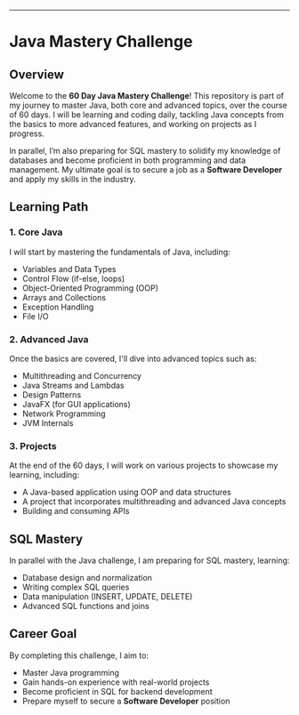 
---

#  Java Mastery Challenge

## Overview

Welcome to the **60 Day Java Mastery Challenge**! This repository is part of my journey to master Java, both core and advanced topics, over the course of 60 days. I will be learning and coding daily, tackling Java concepts from the basics to more advanced features, and working on projects as I progress.

In parallel, I’m also preparing for SQL mastery to solidify my knowledge of databases and become proficient in both programming and data management. My ultimate goal is to secure a job as a **Software Developer** and apply my skills in the industry.

## Learning Path

### 1. **Core Java**
I will start by mastering the fundamentals of Java, including:
- Variables and Data Types
- Control Flow (if-else, loops)
- Object-Oriented Programming (OOP)
- Arrays and Collections
- Exception Handling
- File I/O

### 2. **Advanced Java**
Once the basics are covered, I'll dive into advanced topics such as:
- Multithreading and Concurrency
- Java Streams and Lambdas
- Design Patterns
- JavaFX (for GUI applications)
- Network Programming
- JVM Internals

### 3. **Projects**
At the end of the 60 days, I will work on various projects to showcase my learning, including:
- A Java-based application using OOP and data structures
- A project that incorporates multithreading and advanced Java concepts
- Building and consuming APIs

## SQL Mastery

In parallel with the Java challenge, I am preparing for SQL mastery, learning:
- Database design and normalization
- Writing complex SQL queries
- Data manipulation (INSERT, UPDATE, DELETE)
- Advanced SQL functions and joins

## Career Goal

By completing this challenge, I aim to:
- Master Java programming
- Gain hands-on experience with real-world projects
- Become proficient in SQL for backend development
- Prepare myself to secure a **Software Developer** position



